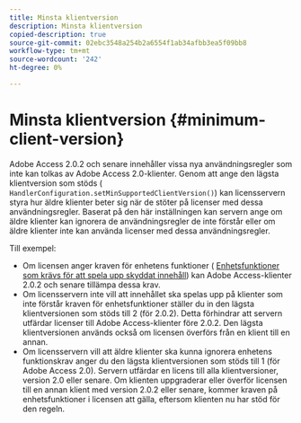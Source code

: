 ```yaml
---
title: Minsta klientversion
description: Minsta klientversion
copied-description: true
source-git-commit: 02ebc3548a254b2a6554f1ab34afbb3ea5f09bb8
workflow-type: tm+mt
source-wordcount: '242'
ht-degree: 0%

---
```


# Minsta klientversion {#minimum-client-version}

Adobe Access 2.0.2 och senare innehåller vissa nya användningsregler som inte kan tolkas av Adobe Access 2.0-klienter. Genom att ange den lägsta klientversion som stöds ( `HandlerConfiguration.setMinSupportedClientVersion()`) kan licensservern styra hur äldre klienter beter sig när de stöter på licenser med dessa användningsregler. Baserat på den här inställningen kan servern ange om äldre klienter kan ignorera de användningsregler de inte förstår eller om äldre klienter inte kan använda licenser med dessa användningsregler.

Till exempel:

* Om licensen anger kraven för enhetens funktioner ( [Enhetsfunktioner som krävs för att spela upp skyddat innehåll](../../../aaxs-protecting-content/content-introduction/content-usage-rules/content-runtime-application-restrictions/content-device-capabilities.md)) kan Adobe Access-klienter 2.0.2 och senare tillämpa dessa krav.
* Om licensservern inte vill att innehållet ska spelas upp på klienter som inte förstår kraven för enhetsfunktioner ställer du in den lägsta klientversionen som stöds till 2 (för 2.0.2). Detta förhindrar att servern utfärdar licenser till Adobe Access-klienter före 2.0.2. Den lägsta klientversionen används också om licensen överförs från en klient till en annan.
* Om licensservern vill att äldre klienter ska kunna ignorera enhetens funktionskrav anger du den lägsta klientversionen som stöds till 1 (för Adobe Access 2.0). Servern utfärdar en licens till alla klientversioner, version 2.0 eller senare. Om klienten uppgraderar eller överför licensen till en annan klient med version 2.0.2 eller senare, kommer kraven på enhetsfunktioner i licensen att gälla, eftersom klienten nu har stöd för den regeln.
